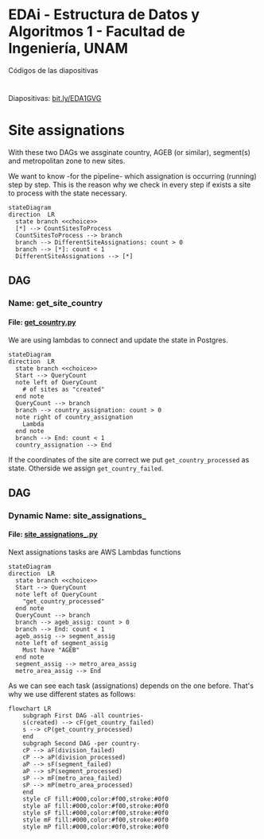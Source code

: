 # EDAi - Estructura de Datos y Algoritmos 1 - Facultad de Ingeniería, UNAM
Códigos de las diapositivas
#
Diapositivas: [bit.ly/EDA1GVG](https://bit.ly/EDA1GVG)

# Site assignations

With these two DAGs we assginate country, AGEB (or similar), segment(s) and metropolitan zone to new sites.

We want to know -for the pipeline- which assignation is occurring (running) step by step. This is the reason why we check in every step if exists a site to process with the state necessary.

```mermaid
stateDiagram
direction  LR
  state branch <<choice>>
  [*] --> CountSitesToProcess
  CountSitesToProcess --> branch
  branch --> DifferentSiteAssignations: count > 0
  branch --> [*]: count < 1
  DifferentSiteAssignations --> [*]
```

## DAG
### Name: get_site_country
#### File: [get_country.py](country/get_country.py)

We are using lambdas to connect and update the state in Postgres.

```mermaid
stateDiagram
direction  LR
  state branch <<choice>>
  Start --> QueryCount
  note left of QueryCount
    # of sites as "created"
  end note
  QueryCount --> branch
  branch --> country_assignation: count > 0
  note right of country_assignation
    Lambda
  end note
  branch --> End: count < 1
  country_assignation --> End
```

If the coordinates of the site are correct we put `get_country_processed` as state. Otherside we assign `get_country_failed`.


## DAG
### Dynamic Name: site_assignations_
#### File: [site_assignations_.py](more_assignations_/site_assignations_.py)

Next assignations tasks are AWS Lambdas functions

```mermaid
stateDiagram
direction  LR
  state branch <<choice>>
  Start --> QueryCount
  note left of QueryCount
    "get_country_processed"
  end note
  QueryCount --> branch
  branch --> ageb_assig: count > 0
  branch --> End: count < 1
  ageb_assig --> segment_assig
  note left of segment_assig
    Must have "AGEB"
  end note
  segment_assig --> metro_area_assig
  metro_area_assig --> End
```

As we can see each task (assignations) depends on the one before. That's why we use different states as follows:

```mermaid
flowchart LR
    subgraph First DAG -all countries-
	s(created) --> cF(get_country_failed)
	s --> cP(get_country_processed)
    end
    subgraph Second DAG -per country-
    cP --> aF(division_failed)
    cP --> aP(division_processed)
    aP --> sF(segment_failed)
    aP --> sP(segment_processed)
    sP --> mF(metro_area_failed)
    sP --> mP(metro_area_processed)
    end
    style cF fill:#000,color:#f00,stroke:#0f0
    style aF fill:#000,color:#f00,stroke:#0f0
    style sF fill:#000,color:#f00,stroke:#0f0
    style mF fill:#000,color:#f00,stroke:#0f0
    style mP fill:#000,color:#0f0,stroke:#0f0
```
